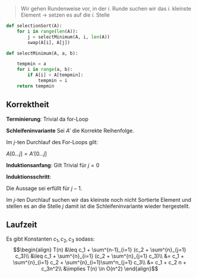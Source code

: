 
> Wir gehen Rundenweise vor, in der $i$. Runde suchen wir das $i$. kleinste Element -> setzen es auf die $i$. Stelle

```python
def selectionSort(A):
	for i in range(len(A)):
		j = selectMinimum(A, i, len(A))
		swap(A[i], A[j])

def selectMinimum(A, a, b):

	tempmin = a
	for i in range(a, b):
		if A[i] < A[tempmin]:
			tempmin = i
	return tempmin
```


## Korrektheit

__Terminierung__:
Trivial da for-Loop

__Schleifeninvariante__
Sei $A'$ die Korrekte Reihenfolge.

Im $j$-ten Durchlauf des For-Loops gilt:

$A[0\dots j] = A'[0\dots j]$

__Induktionsanfang__: 
Gilt Trivial für $j=0$

__Induktionsschritt__:

Die Aussage sei erfüllt für $j-1$.

Im $j$-ten Durchlauf suchen wir das kleinste noch nicht Sortierte Element und stellen es an die Stelle $j$ damit ist die Schleifeninvariante wieder hergestellt.

## Laufzeit

Es gibt Konstanten $c_1, c_2, c_3$ sodass:
$$\begin{align}
T(n) &\leq c_1 + \sum^{n-1}_{i=1} (c_2 + \sum^{n}_{j=1} c_3)\\
&\leq c_1 + \sum^{n}_{i=1} (c_2 + \sum^{n}_{j=1} c_3)\\
&= c_1 + \sum^{n}_{i=1} c_2 + \sum^{n}_{i=1}\sum^n_{j=1} c_3\\
&= c_1 + c_2 n + c_3n^2\\
&\implies T(n) \in O(n^2)
\end{align}$$
